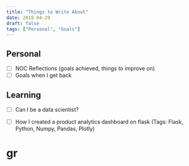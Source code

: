 ```yaml
---
title: "Things to Write About"
date: 2018-04-29
draft: false
tags: ["Personal", "Goals"]
---
```


## Personal
- [ ] NOC Reflections (goals achieved, things to improve on)
- [ ] Goals when I get back 

## Learning
- [ ] Can I be a data scientist? 
- [ ] How I created a product analytics dashboard on flask (Tags: Flask, Python, Numpy, Pandas, Plotly)


# gr